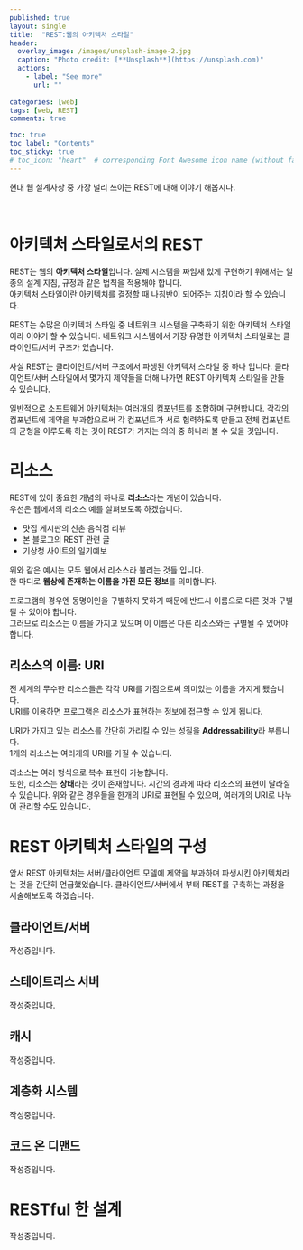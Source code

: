 ```yaml
---
published: true
layout: single
title:  "REST:웹의 아키텍처 스타일"
header:
  overlay_image: /images/unsplash-image-2.jpg
  caption: "Photo credit: [**Unsplash**](https://unsplash.com)"
  actions:
    - label: "See more"
      url: ""
      
categories: [web]
tags: [web, REST]
comments: true

toc: true
toc_label: "Contents"
toc_sticky: true
# toc_icon: "heart"  # corresponding Font Awesome icon name (without fa prefix)
---
```


현대 웹 설계사상 중 가장 널리 쓰이는 REST에 대해 이야기 해봅시다.
&nbsp;

&nbsp;
# 아키텍처 스타일로서의 REST
REST는 웹의 **아키텍처 스타일**입니다. 실제 시스템을 짜임새 있게 구현하기 위해서는 일종의 설계 지침, 규정과 같은 법칙을 적용해야 합니다.  
아키텍처 스타일이란 아키텍처를 결정할 때 나침반이 되어주는 지침이라 할 수 있습니다.  

REST는 수많은 아키텍처 스타일 중 네트워크 시스템을 구축하기 위한 아키텍처 스타일이라 이야기 할 수 있습니다. 네트워크 시스템에서 가장 유명한 아키텍처 스타일로는 클라이언트/서버 구조가 있습니다.  

사실 REST는 클라이언트/서버 구조에서 파생된 아키텍처 스타일 중 하나 입니다. 클라이언트/서버 스타일에서 몇가지 제약들을 더해 나가면 REST 아키텍처 스타일을 만들 수 있습니다.  

일반적으로 소프트웨어 아키텍처는 여러개의 컴포넌트를 조합하며 구현합니다. 각각의 컴포넌트에 제약을 부과함으로써 각 컴포넌트가 서로 협력하도록 만들고 전체 컴포넌트의 균형을 이루도록 하는 것이 REST가 가지는 의의 중 하나라 볼 수 있을 것입니다. 


# 리소스 
REST에 있어 중요한 개념의 하나로 **리소스**라는 개념이 있습니다.  
우선은 웹에서의 리소스 예를 살펴보도록 하겠습니다.  
- 먓집 게시판의 신촌 음식점 리뷰
- 본 블로그의 REST 관련 글
- 기상청 사이트의 일기예보

위와 같은 예시는 모두 웹에서 리소스라 불리는 것들 입니다.  
한 마디로 **웹상에 존재하는 이름을 가진 모든 정보**를 의미합니다.

프로그램의 경우엔 동명이인을 구별하지 못하기 때문에 반드시 이름으로 다른 것과 구별될 수 있어야 합니다.  
그러므로 리소스는 이름을 가지고 있으며 이 이름은 다른 리소스와는 구별될 수 있어야 합니다. 

## 리소스의 이름: URI
전 세계의 무수한 리소스들은 각각 URI를 가짐으로써 의미있는 이름을 가지게 됐습니다.  
URI를 이용하면 프로그램은 리소스가 표현하는 정보에 접근할 수 있게 됩니다.  

URI가 가지고 있는 리소스를 간단히 가리킬 수 있는 성질을 **Addressability**라 부릅니다.  
1개의 리소스는 여러개의 URI를 가질 수 있습니다. 

리소스는 여러 형식으로 복수 표현이 가능합니다.  
또한, 리소스는 **상태**라는 것이 존재합니다. 시간의 경과에 따라 리소스의 표현이 달라질 수 있습니다. 
위와 같은 경우들을 한개의 URI로 표현될 수 있으며, 여러개의 URI로 나누어 관리할 수도 있습니다.  


# REST 아키텍처 스타일의 구성
앞서 REST 아키텍처는 서버/클라이언트 모델에 제약을 부과하며 파생시킨 아키텍처라는 것을 간단히 언급했었습니다.
클라이언트/서버에서 부터 REST를 구축하는 과정을 서술해보도록 하겠습니다. 
## 클라이언트/서버
작성중입니다.
## 스테이트리스 서버
작성중입니다.
## 캐시 
작성중입니다.
## 계층화 시스템
작성중입니다.
## 코드 온 디맨드 
작성중입니다.
# RESTful 한 설계 
작성중입니다.

